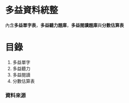 # 多益資料統整

內含**多益單字表**，**多益聽力題庫**，**多益閱讀題庫**與**分數估算表**

# 目錄

1. 多益單字
2. 多益聽力
3. 多益閱讀
4. 分數估算表

### 資料來源

